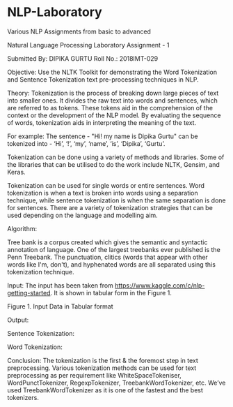 # NLP-Laboratory
Various NLP Assignments from basic to advanced

Natural Language Processing Laboratory
Assignment - 1


Submitted By: DIPIKA GURTU
Roll No.: 2018IMT-029

Objective: 
Use the NLTK Toolkit for demonstrating the Word Tokenization and Sentence Tokenization text pre-processing techniques in NLP.

Theory: 
Tokenization is the process of breaking down large pieces of text into smaller ones. It divides the raw text into words and sentences, which are referred to as tokens. These tokens aid in the comprehension of the context or the development of the NLP model. By evaluating the sequence of words, tokenization aids in interpreting the meaning of the text.

For example:  The sentence - "Hi! my name is Dipika Gurtu" can be tokenized into - ‘Hi’, ‘!’, ‘my’, ‘name’, ‘is’, ‘Dipika’, ‘Gurtu’.

Tokenization can be done using a variety of methods and libraries. Some of the libraries that can be utilised to do the work include NLTK, Gensim, and Keras.

Tokenization can be used for single words or entire sentences. Word tokenization is when a text is broken into words using a separation technique, while sentence tokenization is when the same separation is done for sentences. There are a variety of tokenization strategies that can be used depending on the language and modelling aim.

Algorithm: 

Tree bank is a corpus created which gives the semantic and syntactic annotation of language. One of the largest treebanks ever published is the Penn Treebank. The punctuation, clitics (words that appear with other words like I'm, don't), and hyphenated words are all separated using this tokenization technique.



Input: The input has been taken from https://www.kaggle.com/c/nlp-getting-started. It is shown in tabular form in the Figure 1. 

Figure 1. Input Data in Tabular format


Output: 

Sentence Tokenization:


Word Tokenization:
 

Conclusion: 
The tokenization is the first & the foremost step in text preprocessing.
Various tokenization methods can be used for text preprocessing as per  requirement like WhiteSpaceTokeniser, WordPunctTokenizer, RegexpTokenizer, TreebankWordTokenizer, etc.
We’ve used TreebankWordTokenizer as it is one of the fastest and the best tokenizers. 
